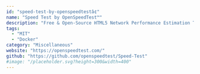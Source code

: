 ```yaml
---
id: "speed-test-by-openspeedtestâ¢"
name: "Speed Test by OpenSpeedTest™"
description: "Free & Open-Source HTML5 Network Performance Estimation Tool."
tags:
  - "MIT"
  - "Docker"
category: "Miscellaneous"
website: "https://openspeedtest.com/"
github: "https://github.com/openspeedtest/Speed-Test"
#image: "/placeholder.svg?height=300&width=400"
---
```


